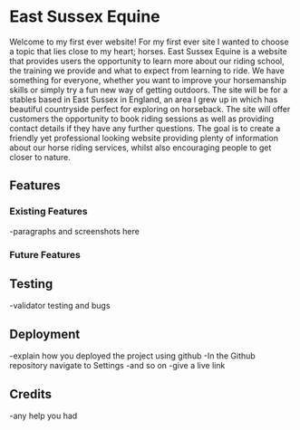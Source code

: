 # East Sussex Equine

Welcome to my first ever website! For my first ever site I wanted to choose a topic that lies close to my heart; horses. East Sussex Equine is a website that provides users the opportunity to learn more about our riding school, the training we provide and what to expect from learning to ride. We have something for everyone, whether you want to improve your horsemanship skills or simply try a fun new way of getting outdoors. The site will be for a stables based in East Sussex in England, an area I grew up in which has beautiful countryside perfect for exploring on horseback. The site will offer customers the opportunity to book riding sessions as well as providing contact details if they have any further questions. The goal is to create a friendly yet professional looking website providing plenty of information about our horse riding services, whilst also encouraging people to get closer to nature.

## Features
### Existing Features

-paragraphs and screenshots here

### Future Features

## Testing

-validator testing and bugs

## Deployment

-explain how you deployed the project using github
-In the Github repository navigate to Settings
-and so on
-give a live link

## Credits

-any help you had